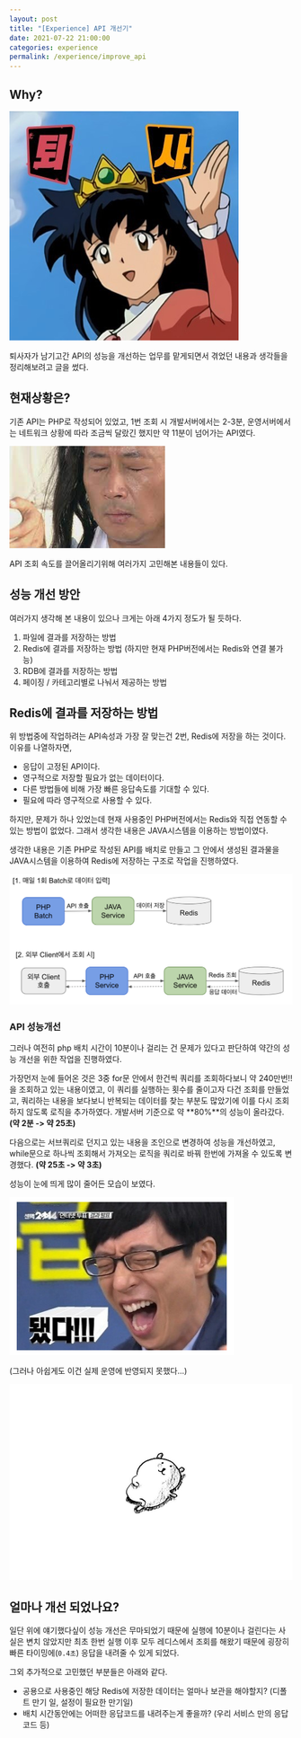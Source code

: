 ```yaml
---
layout: post
title: "[Experience] API 개선기"
date: 2021-07-22 21:00:00
categories: experience
permalink: /experience/improve_api
---
```


## Why?

<img src = "/img/가영이 퇴사.jpeg" class="middle-image"/>

퇴사자가 남기고간 API의 성능을 개선하는 업무를 맡게되면서 겪었던 내용과 생각들을 정리해보려고 글을 썼다.


## 현재상황은?

기존 API는 PHP로 작성되어 있었고, 1번 조회 시 개발서버에서는 2-3분, 운영서버에서는 네트워크 상황에 따라 조금씩 달랐긴 했지만 약 11분이 넘어가는 API였다.

<img src = "/img/전광렬_참자짤.jpeg" class="middle-image"/>

API 조회 속도를 끌어올리기위해 여러가지 고민해본 내용들이 있다.


## 성능 개선 방안

여러가지 생각해 본 내용이 있으나 크게는 아래 4가지 정도가 될 듯하다. 

1. 파일에 결과를 저장하는 방법
2. Redis에 결과를 저장하는 방법 (하지만 현재 PHP버전에서는 Redis와 연결 불가능) 
3. RDB에 결과를 저장하는 방법
4. 페이징 / 카테고리별로 나눠서 제공하는 방법
   

## Redis에 결과를 저장하는 방법

위 방법중에 작업하려는 API속성과 가장 잘 맞는건 2번, Redis에 저장을 하는 것이다. 이유를 나열하자면, 

- 응답이 고정된 API이다.
- 영구적으로 저장할 필요가 없는 데이터이다.
- 다른 방법들에 비해 가장 빠른 응답속도를 기대할 수 있다.
- 필요에 따라 영구적으로 사용할 수 있다.

하지만, 문제가 하나 있었는데 현재 사용중인 PHP버전에서는 Redis와 직접 연동할 수 있는 방법이 없었다. 그래서 생각한 내용은 JAVA시스템을 이용하는 방법이였다.

생각한 내용은 기존 PHP로 작성된 API를 배치로 만들고 그 안에서 생성된 결과물을 JAVA시스템을 이용하여 Redis에 저장하는 구조로 작업을 진행하였다.

<img src = "/img/api개선구조.png" class="middle-image"/>



### API 성능개선

그러나 여전히 php 배치 시간이 10분이나 걸리는 건 문제가 있다고 판단하여 약간의 성능 개선을 위한 작업을 진행하였다.

 가장먼저 눈에 들어온 것은 3중 for문 안에서 한건씩 쿼리를 조회하다보니 약 240만번!! 을 조회하고 있는 내용이였고, 이 쿼리를 실행하는 횟수를 줄이고자 다건 조회를 만들었고, 쿼리하는 내용을 보다보니 반복되는 데이터를 찾는 부분도 많았기에 이를 다시 조회하지 않도록 로직을 추가하였다. 개발서버 기준으로 약 **80%**의 성능이 올라갔다. 
**(약 2분 -> 약 25초)**

다음으로는 서브쿼리로 던지고 있는 내용을 조인으로 변경하여 성능을 개선하였고, while문으로 하나씩 조회해서 가져오는 로직을 쿼리로 바꿔 한번에 가져올 수 있도록 변경했다. 
**(약 25초 -> 약 3초)**

성능이 눈에 띄게 많이 줄어든 모습이 보였다.

<img src = "/img/유재석_됐다.png" class="middle-image"/>

(그러나 아쉽게도 이건 실제 운영에 반영되지 못했다...)

<img src = "/img/곰돌이_심란.jpeg" class="small-image"/>

## 얼마나 개선 되었나요?

일단 위에 얘기했다싶이 성능 개선은 무마되었기 때문에 실행에 10분이나 걸린다는 사실은 변치 않았지만 최초 한번 실행 이후 모두 레디스에서 조회를 해왔기 때문에 굉장히 빠른 타이밍에(`0.4초`) 응답을 내려줄 수 있게 되었다. 

그외 추가적으로 고민했던 부분들은 아래와 같다. 

- 공용으로 사용중인 해당 Redis에 저장한 데이터는 얼마나 보관을 해야할지? (디폴트 만기 일, 설정이 필요한 만기일)
- 배치 시간동안에는 어떠한 응답코드를 내려주는게 좋을까? (우리 서비스 만의 응답 코드 등)